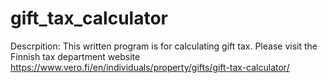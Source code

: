 # gift_tax_calculator

Descrpition: This written program is for calculating gift tax. Please visit the Finnish tax department website https://www.vero.fi/en/individuals/property/gifts/gift-tax-calculator/  
